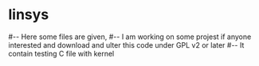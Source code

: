 #	linsys


#-- Here some files are given, 
#--	I am working on some projest if anyone interested and download and ulter this code under GPL v2 or later
#--	It contain testing C file with kernel 